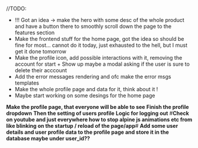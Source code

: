 //TODO:

- !!! Got an idea -> make the hero with some desc of the whole product and have a button there to smoothly scroll down the page to the features section
- Make the frontend stuff for the home page, got the idea so should be fine for most... cannot do it today, just exhausted to the hell, but I must get it done tomorrow
- Make the profile icon, add possible interactions with it, removing the account for start + Show up maybe a modal asking if the user is sure to delete their acccount
- Add the error messages rendering and ofc make the error msgs templates
- Make the whole profile page and data for it, think about it !
- Maybe start working on some desings for the home page

**Make the profile page, that everyone will be able to see**
**Finish the profile dropdown**
**Then the setting of users profile**
**Logic for logging out**
#**Check on youtube and just everywhere how to stop alpine js animations etc from like blinking on the startup / reload of the page/app**#
**Add some user details and user profile data to the profile page and store it in the database maybe under user_id??**
